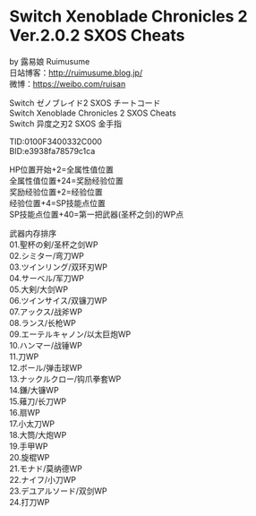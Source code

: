 # Switch Xenoblade Chronicles 2 Ver.2.0.2 SXOS Cheats
by 露易娘 Ruimusume</br>
日站博客：http://ruimusume.blog.jp/</br>
微博：https://weibo.com/ruisan</br>

Switch ゼノブレイド2 SXOS チートコード</br>
Switch Xenoblade Chronicles 2 SXOS Cheats</br>
Switch 异度之刃2 SXOS 金手指

TID:0100F3400332C000</br>
BID:e3938fa78579c1ca

HP位置开始+2=全属性值位置</br>
全属性值位置+24=奖励经验位置</br>
奖励经验位置+2=经验位置</br>
经验位置+4=SP技能点位置</br>
SP技能点位置+40=第一把武器(圣杯之剑)的WP点

武器内存排序</br>
01.聖杯の剣/圣杯之剑WP</br>
02.シミター/弯刀WP</br>
03.ツインリング/双环刃WP</br>
04.サーベル/军刀WP</br>
05.大剣/大剑WP</br>
06.ツインサイス/双镰刀WP</br>
07.アックス/战斧WP</br>
08.ランス/长枪WP</br>
09.エーテルキャノン/以太巨炮WP</br>
10.ハンマー/战锤WP</br>
11.刀WP</br>
12.ボール/弹击球WP</br>
13.ナックルクロー/钩爪拳套WP</br>
14.鎌/大镰WP</br>
15.薙刀/长刀WP</br>
16.扇WP</br>
17.小太刀WP</br>
18.大筒/大炮WP</br>
19.手甲WP</br>
20.旋棍WP</br>
21.モナド/莫纳德WP</br>
22.ナイフ/小刀WP</br>
23.デユアルソード/双剑WP</br>
24.打刀WP
